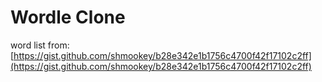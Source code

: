 # Wordle Clone

word list from:
[https://gist.github.com/shmookey/b28e342e1b1756c4700f42f17102c2ff](https://gist.github.com/shmookey/b28e342e1b1756c4700f42f17102c2ff)
